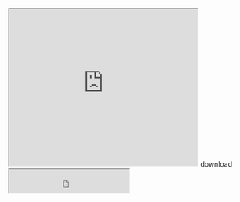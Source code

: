 <iframe width="384px" height="319px" src="https://plugins.jetbrains.com/embeddable/card/28088"></iframe>
download
<iframe width="245px" height="48px" src="https://plugins.jetbrains.com/embeddable/install/28088"></iframe>